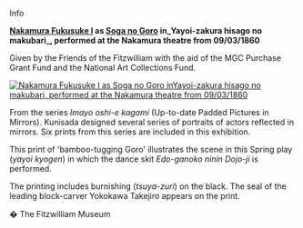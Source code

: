Info

**[Nakamura Fukusuke I](Group21.htm) as [Soga no Goro](Group6.htm) in_Yayoi-zakura hisago no makubari_, performed at the Nakamura theatre from 09/03/1860**

Given by the Friends of the Fitzwilliam with the aid of the MGC Purchase Grant Fund and the National Art Collections Fund.

[![Nakamura Fukusuke I as Soga no Goro inYayoi-zakura hisago no makubari, performed at the Nakamura theatre from 09/03/1860](P.81-1999_small2.jpg)](KUN/kunp81.htm)

From the series _Imayo oshi-e kagami_ (Up-to-date Padded Pictures in Mirrors). Kunisada designed several series of portraits of actors reflected in mirrors. Six prints from this series are included in this exhibition.

This print of 'bamboo-tugging Goro' illustrates the scene in this Spring play (_yayoi kyogen_) in which the dance skit _Edo-ganoko ninin Dojo-ji_ is performed.

The printing includes burnishing (_tsuya-zuri_) on the black. The seal of the leading block-carver Yokokawa Takejiro appears on the print.



� The Fitzwilliam Museum
